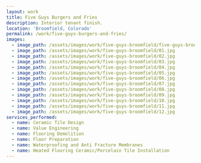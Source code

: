 ```yaml
---
layout: work
title: Five Guys Burgers and Fries
description: Interior tenant finish.
location: 'Broomfield, Colorado'
permalink: /work/five-guys-burgers-and-fries/
images:
  - image_path: /assets/images/work/five-guys-broomfield/five-guys-broomfield_thumb.jpg
  - image_path: /assets/images/work/five-guys-broomfield/01.jpg
  - image_path: /assets/images/work/five-guys-broomfield/02.jpg
  - image_path: /assets/images/work/five-guys-broomfield/03.jpg
  - image_path: /assets/images/work/five-guys-broomfield/04.jpg
  - image_path: /assets/images/work/five-guys-broomfield/05.jpg
  - image_path: /assets/images/work/five-guys-broomfield/06.jpg
  - image_path: /assets/images/work/five-guys-broomfield/07.jpg
  - image_path: /assets/images/work/five-guys-broomfield/08.jpg
  - image_path: /assets/images/work/five-guys-broomfield/09.jpg
  - image_path: /assets/images/work/five-guys-broomfield/10.jpg
  - image_path: /assets/images/work/five-guys-broomfield/11.jpg
  - image_path: /assets/images/work/five-guys-broomfield/12.jpg
services_performed:
  - name: Ceramic Tile Design
  - name: Value Engineering
  - name: Flooring Demolition
  - name: Floor Preparation
  - name: Waterproofing and Anti Fracture Membranes
  - name: Heated Flooring Ceramic/Porcelain Tile Installation
---
```



